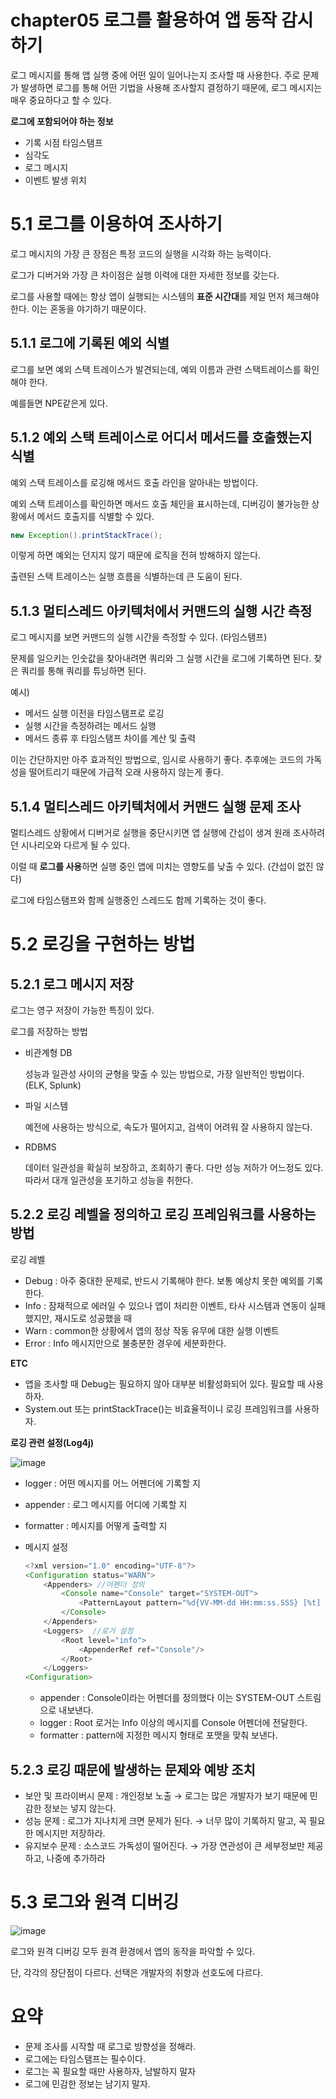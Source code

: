 # chapter05 로그를 활용하여 앱 동작 감시하기

로그 메시지를 통해  앱 실행 중에 어떤 일이 일어나는지 조사할 때 사용한다. 주로 문제가 발생하면 로그를 통해 어떤 기법을 사용해 조사할지 결정하기 때문에, 로그 메시지는 매우 중요하다고 할 수 있다.

**로그에 포함되어야 하는 정보**

- 기록 시점 타임스탬프
- 심각도
- 로그 메시지
- 이벤트 발생 위치

# 5.1 로그를 이용하여 조사하기

로그 메시지의 가장 큰 장점은 특정 코드의 실행을 시각화 하는 능력이다.

로그가 디버거와 가장 큰 차이점은 실행 이력에 대한 자세한 정보를 갖는다.

로그를 사용할 때에는 항상 앱이 실행되는 시스템의 **표준 시간대**를 제일 먼저 체크해야 한다. 이는 혼동을 야기하기 때문이다.

## 5.1.1 로그에 기록된 예외 식별

로그를 보면 예외 스택 트레이스가 발견되는데, 예외 이름과 관련 스택트레이스를 확인해야 한다.

예를들면 NPE같은게 있다.

## 5.1.2 예외 스택 트레이스로 어디서 메서드를 호출했는지 식별

예외 스택 트레이스를 로깅해 메서드 호출 라인을 알아내는 방법이다.

예외 스택 트레이스를 확인하면 메서드 호출 체인을 표시하는데, 디버깅이 불가능한 상황에서 메서드 호출지를 식별할 수 있다.

```java
new Exception().printStackTrace();
```

이렇게 하면 예외는 던지지 않기 때문에 로직을 전혀 방해하지 않는다.

출련된 스택 트레이스는 실행 흐름을 식별하는데 큰 도움이 된다.

## 5.1.3 멀티스레드 아키텍처에서 커맨드의 실행 시간 측정

로그 메시지를 보면 커맨드의 실행 시간을 측정할 수 있다. (타임스탬프)

문제를 일으키는 인숫값을 찾아내려면 쿼리와 그 실행 시간을 로그에 기록하면 된다. 찾은 쿼리를 통해 쿼리를 튜닝하면 된다.

예시)

- 메서드 실행 이전을 타임스탬프로 로깅
- 실행 시간을 측정하려는 메서드 실행
- 메서드 종류 후 타임스탬프 차이를 계산 및 출력

이는 간단하지만 아주 효과적인 방법으로, 임시로 사용하기 좋다. 추후에는 코드의 가독성을 떨어트리기 때문에 가급적 오래 사용하지 않는게 좋다.

## 5.1.4 멀티스레드 아키텍처에서 커맨드 실행 문제 조사

멀티스레드 상황에서 디버거로 실행을 중단시키면 앱 실행에 간섭이 생겨 원래 조사하려던 시나리오와 다르게 될 수 있다.

이럴 때 **로그를 사용**하면 실행 중인 앱에 미치는 영향도를 낮출 수 있다. (간섭이 없진 않다)

로그에 타임스탬프와 함께 실행중인 스레드도 함께 기록하는 것이 좋다.

# 5.2 로깅을 구현하는 방법

## 5.2.1 로그 메시지 저장

로그는 영구 저장이 가능한 특징이 있다.

로그를 저장하는 방법

- 비관계형 DB
    
    성능과 일관성 사이의 균형을 맞출 수 있는 방법으로, 가장 일반적인 방법이다. (ELK, Splunk)
    
- 파일 시스템
    
    예전에 사용하는 방식으로, 속도가 떨어지고, 검색이 어려워 잘 사용하지 않는다.
    
- RDBMS
    
    데이터 일관성을 확실히 보장하고, 조회하기 좋다. 다만 성능 저하가 어느정도 있다. 따라서 대개 일관성을 포기하고 성능을 취한다.
    

## 5.2.2 로깅 레벨을 정의하고 로깅 프레임워크를 사용하는 방법

로깅 레벨

- Debug : 아주 중대한 문제로, 반드시 기록해야 한다. 보통 예상치 못한 예외를 기록한다.
- Info : 잠재적으로 에러일 수 있으나 앱이 처리한 이벤트, 타사 시스템과 연동이 실패했지만, 재시도로 성공했을 때
- Warn : common한 상황에서 앱의 정상 작동 유무에 대한 실행 이벤트
- Error : Info 메시지만으로 불충분한 경우에 세분화한다.

**ETC**

- 앱을 조사할 때 Debug는 필요하지 않아 대부분 비활성화되어 있다. 필요할 때 사용하자.
- System.out 또는 printStackTrace()는 비효율적이니 로깅 프레임워크를 사용하자.

**로깅 관련 설정(Log4j)**

![image](https://github.com/Deep-Dive-Study/troubleshooting-java/assets/85796588/61deafeb-21ba-4910-a3a4-0b6846baed26)

- logger : 어떤 메시지를 어느 어펜더에 기록할 지
- appender : 로그 메시지를 어디에 기록할 지
- formatter : 메시지를 어떻게 출력할 지
- 메시지 설정
    
    ```java
    <?xml version="1.0" encoding="UTF-8"?>
    <Configuration status="WARN">
    	<Appenders> //어펜더 정의
    		<Console name="Console" target="SYSTEM-OUT">
    			<PatternLayout pattern="%d{VV-MM-dd HH:mm:ss.SSS} [%t] %-5level %logger{36} -%msg%n"/>
    		</Console>
    	</Appenders>
    	<Loggers>  //로거 설정
    		<Root level="info">
    			<AppenderRef ref="Console"/>
    		</Root>
    	</Loggers>
    <Configuration>
    ```
    
    - appender : Console이라는 어펜더를 정의했다 이는 SYSTEM-OUT 스트림으로 내보낸다.
    - logger : Root 로거는 Info 이상의 메시지를 Console 어펜더에 전달한다.
    - formatter : pattern에 지정한 메시지 형태로 포맷을 맞춰 보낸다.

## 5.2.3 로깅 때문에 발생하는 문제와 예방 조치

- 보안 및 프라이버시 문제 : 개인정보 노출 → 로그는 많은 개발자가 보기 때문에 민감한 정보는 넣지 않는다.
- 성능 문제 : 로그가 지나치게 크면 문제가 된다. → 너무 많이 기록하지 말고, 꼭 필요한 메시지만 저장하라.
- 유지보수 문제 : 소스코드 가독성이 떨어진다. → 가장 연관성이 큰 세부정보만 제공하고, 나중에 추가하라

# 5.3 로그와 원격 디버깅

![image](https://github.com/Deep-Dive-Study/troubleshooting-java/assets/85796588/15cad133-cb58-417f-b13b-056a4c72ddbc)

로그와 원격 디버깅 모두 원격 환경에서 앱의 동작을 파악할 수 있다.

단, 각각의 장단점이 다르다. 선택은 개발자의 취향과 선호도에 다르다.

# 요약

- 문제 조사를 시작할 때 로그로 방향성을 정해라.
- 로그에는 타임스탬프는 필수이다.
- 로그는 꼭 필요할 때만 사용하자, 남발하지 말자
- 로그에 민감한 정보는 남기지 말자.
